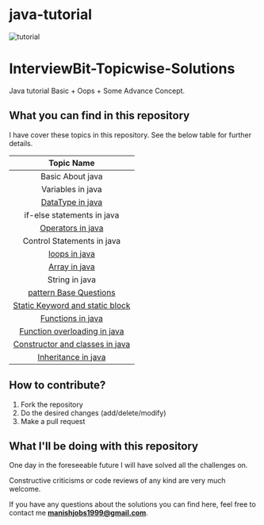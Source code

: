 # java-tutorial
![tutorial](https://user-images.githubusercontent.com/43094705/80869784-07c23900-8cc0-11ea-8cb3-c9dcd9e8e117.png)

# InterviewBit-Topicwise-Solutions

Java tutorial Basic + Oops + Some Advance Concept.

## What you can find in this repository

I have cover these topics in this repository. See the below table for further details. 

[//]: # (Run the py script to generate the below table.)

| Topic Name| 
|  :--------:| 
| Basic About java | 
| Variables in java |
| [DataType in java](https://github.com/Marvel999/java-tutorial-programs/tree/master/dataType) |
| if-else statements in java |
| [Operators in java](https://github.com/Marvel999/java-tutorial-programs/tree/master/opratoreInJava)|
| Control Statements in java |
| [loops in java](https://github.com/Marvel999/java-tutorial-programs/tree/master/loop_in_Java)|
| [Array in java](https://github.com/Marvel999/java-tutorial-programs/tree/master/array_practice_package)|
| String in java|
| [pattern Base Questions](https://github.com/Marvel999/java-tutorial-programs/tree/master/advance_pattern)|
| [Static Keyword and static block](https://github.com/Marvel999/java-tutorial-programs/tree/master/staticBlock)|
| [Functions in java](https://github.com/Marvel999/java-tutorial-programs/tree/master/Methods_IN_Java)|
| [Function overloading in java](https://github.com/Marvel999/java-tutorial-programs/tree/master/FunctionOverloading)|
| [Constructor and classes in java](https://github.com/Marvel999/java-tutorial-programs/tree/master/constructor_In_Java)|
| [Inheritance in java](https://github.com/Marvel999/java-tutorial-programs/tree/master/inheritance_java)|





## How to contribute?

1. Fork the repository 
2. Do the desired changes (add/delete/modify)
3. Make a pull request

## What I'll be doing with this repository

One day in the foreseeable future I will have solved all the challenges on.

Constructive criticisms or code reviews of any kind are very much welcome.

If you have any questions about the solutions you can find here, feel free to contact me **manishjobs1999@gmail.com**.
